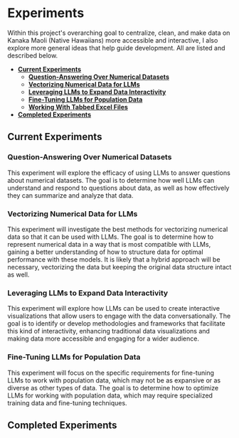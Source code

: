 # Experiments
Within this project's overarching goal to centralize, clean, and make data on Kanaka Maoli (Native Hawaiians) more accessible and interactive, I also explore more general ideas that help guide development. All are listed and described below.

- [**Current Experiments**](#current-experiments)
  - [**Question-Answering Over Numerical Datasets**](#question-answering-over-numerical-datasets)
  - [**Vectorizing Numerical Data for LLMs**](#vectorizing-numerical-data-for-llms)
  - [**Leveraging LLMs to Expand Data Interactivity**](#leveraging-llms-to-expand-data-interactivity)
  - [**Fine-Tuning LLMs for Population Data**](#fine-tuning-llms-for-population-data)
  - [**Working With Tabbed Excel Files**](#working-with-tabbed-excel-files)
- [**Completed Experiments**](#completed-experiments)

## Current Experiments

### **Question-Answering Over Numerical Datasets**
This experiment will explore the efficacy of using LLMs to answer questions about numerical datasets. The goal is to determine how well LLMs can understand and respond to questions about data, as well as how effectively they can summarize and analyze that data.

### **Vectorizing Numerical Data for LLMs**
This experiment will investigate the best methods for vectorizing numerical data so that it can be used with LLMs. The goal is to determine how to represent numerical data in a way that is most compatible with LLMs, gaining a better understanding of how to structure data for optimal performance with these models. It is likely that a hybrid approach will be necessary, vectorizing the data but keeping the original data structure intact as well.

### **Leveraging LLMs to Expand Data Interactivity**
This experiment will explore how LLMs can be used to create interactive visualizations that allow users to engage with the data conversationally. The goal is to identify or develop methodologies and frameworks that facilitate this kind of interactivity, enhancing traditional data visualizations and making data more accessible and engaging for a wider audience.

### **Fine-Tuning LLMs for Population Data**
This experiment will focus on the specific requirements for fine-tuning LLMs to work with population data, which may not be as expansive or as diverse as other types of data. The goal is to determine how to optimize LLMs for working with population data, which may require specialized training data and fine-tuning techniques.

## Completed Experiments